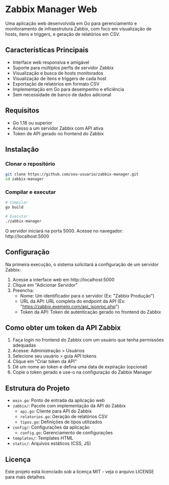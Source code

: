 # Zabbix Manager Web

Uma aplicação web desenvolvida em Go para gerenciamento e monitoramento de infraestrutura Zabbix, com foco em visualização de hosts, itens e triggers, e geração de relatórios em CSV.

## Características Principais

- Interface web responsiva e amigável
- Suporte para múltiplos perfis de servidor Zabbix
- Visualização e busca de hosts monitorados
- Visualização de itens e triggers de cada host
- Exportação de relatórios em formato CSV
- Implementação em Go para desempenho e eficiência
- Sem necessidade de banco de dados adicional

## Requisitos

- Go 1.18 ou superior
- Acesso a um servidor Zabbix com API ativa
- Token de API gerado no frontend do Zabbix

## Instalação

### Clonar o repositório

```bash
git clone https://github.com/seu-usuario/zabbix-manager.git
cd zabbix-manager
```

### Compilar e executar

```bash
# Compilar
go build

# Executar
./zabbix-manager
```

O servidor iniciará na porta 5000. Acesse no navegador: http://localhost:5000

## Configuração

Na primeira execução, o sistema solicitará a configuração de um servidor Zabbix:

1. Acesse a interface web em http://localhost:5000
2. Clique em "Adicionar Servidor"
3. Preencha:
   - Nome: Um identificador para o servidor (Ex: "Zabbix Produção")
   - URL da API: URL completa do endpoint da API (Ex: "https://zabbix.exemplo.com/api_jsonrpc.php")
   - Token da API: Token de autenticação gerado no frontend do Zabbix

## Como obter um token da API Zabbix

1. Faça login no frontend do Zabbix com um usuário que tenha permissões adequadas
2. Acesse: Administração > Usuários
3. Selecione seu usuário > guia API tokens
4. Clique em "Criar token da API"
5. Dê um nome ao token e defina uma data de expiração (opcional)
6. Copie o token gerado e use-o na configuração do Zabbix Manager

## Estrutura do Projeto

- `main.go`: Ponto de entrada da aplicação web
- `zabbix/`: Pacote com implementação da API do Zabbix
  - `api.go`: Cliente para API do Zabbix
  - `relatorios.go`: Geração de relatórios CSV
  - `tipos.go`: Definições de tipos utilizados
- `config/`: Configurações da aplicação
  - `config.go`: Gerenciamento de configurações
- `templates/`: Templates HTML
- `static/`: Arquivos estáticos (CSS, JS)

## Licença

Este projeto está licenciado sob a licença MIT - veja o arquivo LICENSE para mais detalhes.